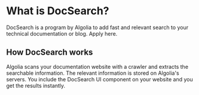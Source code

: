# What is DocSearch?

DocSearch is a program by Algolia to add fast and relevant search to your technical documentation or blog.
Apply here.

## How DocSearch works

Algolia scans your documentation website with a crawler and extracts the searchable information.
The relevant information is stored on Algolia's servers.
You include the DocSearch UI component on your website and you get the results instantly.
